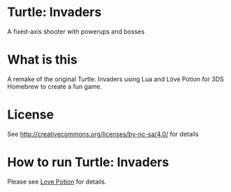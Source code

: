 # Turtle: Invaders
A fixed-axis shooter with powerups and bosses

# What is this
A remake of the original Turtle: Invaders using Lua and Löve Potion for 3DS Homebrew to create a fun game.

# License
See http://creativecommons.org/licenses/by-nc-sa/4.0/ for details

# How to run Turtle: Invaders
Please see [Love Potion](https://github.com/VideahGams/LovePotion/) for details.


